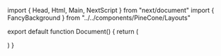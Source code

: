 import { Head, Html, Main, NextScript } from "next/document"
import { FancyBackground } from "../../components/PineCone/Layouts"

export default function Document() {
  return (
    <Html lang="en">
      <Head />
      <body className="min-h-screen scroll-smooth font-sans text-zinc-900 antialiased dark:text-zinc-50">
        <FancyBackground>
          <Main />
          <NextScript />
        </FancyBackground>
      </body>
    </Html>
  )
}
